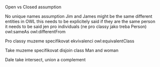 Open vs Closed assumption

No unique names assumption
Jim and James might be the same different entities
in OWL this needs to be explicitely said
if they are the same person it needs to be said
jen pro individuals (ne pro classy jako treba Person)
owl:sameAs
owl:differentFrom

Pro classy muzeme specifikovat ekvivalenci
owl:equivalentClass

Take muzeme specifikovat disjoin class
Man and woman

Dale take intersect, union a complement